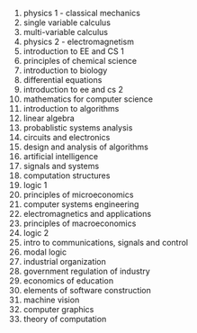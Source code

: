 1. physics 1 - classical mechanics 
2. single variable calculus 
3. multi-variable calculus 
4. physics 2 - electromagnetism
5. introduction to EE and CS 1 
6. principles of chemical science 
7. introduction to biology 
8. differential equations 
9. introduction to ee and cs 2 
10. mathematics for computer science 
11. introduction to algorithms 
12. linear algebra 
13. probablistic systems analysis 
14. circuits and electronics 
15. design and analysis of algorithms 
16. artificial intelligence 
17. signals and systems 
18. computation structures 
19. logic 1 
20. principles of microeconomics 
21. computer systems engineering 
22. electromagnetics and applications 
23. principles of macroeconomics 
24. logic 2 
25. intro to communications, signals and control 
26. modal logic 
27. industrial organization
28. government regulation of industry 
30. economics of education
31. elements of software construction
32. machine vision
33. computer graphics 
34. theory of computation
